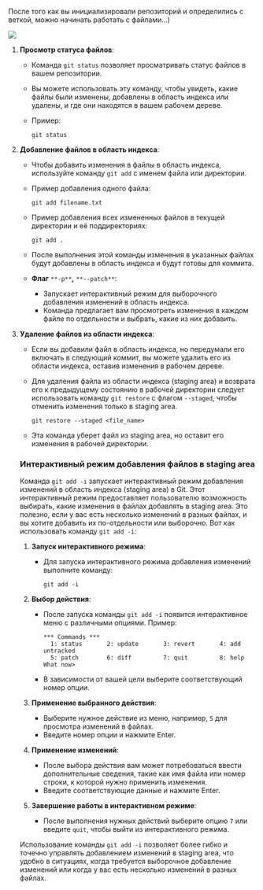 После того как вы инициализировали репозиторий и определились с веткой, можно начинать работать с файлами…)

[![](https://miro.medium.com/v2/da:true/resize:fit:1019/1*qNXGXUSZ_6kztZG783mjdQ.gif)](https://miro.medium.com/v2/da:true/resize:fit:1019/1*qNXGXUSZ_6kztZG783mjdQ.gif)

1. **Просмотр статуса файлов**:
    - Команда `git status` позволяет просматривать статус файлов в вашем репозитории.
    - Вы можете использовать эту команду, чтобы увидеть, какие файлы были изменены, добавлены в область индекса или удалены, и где они находятся в вашем рабочем дереве.
    - Пример:
        
        ```Shell
        git status
        ```
        
2. **Добавление файлов в область индекса**:
    - Чтобы добавить изменения в файлы в область индекса, используйте команду `git add` с именем файла или директории.
    - Пример добавления одного файла:
        
        ```Shell
        git add filename.txt
        ```
        
    - Пример добавления всех измененных файлов в текущей директории и её поддиректориях:
        
        ```Shell
        git add .
        ```
        
    - После выполнения этой команды изменения в указанных файлах будут добавлены в область индекса и будут готовы для коммита.
    - **Флаг** `**-p**`**,** `**--patch**`:
        - Запускает интерактивный режим для выборочного добавления изменений в область индекса.
        - Команда предлагает вам просмотреть изменения в каждом файле по отдельности и выбрать, какие из них добавить.
3. **Удаление файлов из области индекса**:
    
    - Если вы добавили файл в область индекса, но передумали его включать в следующий коммит, вы можете удалить его из области индекса, оставив изменения в рабочем дереве.
    - Для удаления файла из области индекса (staging area) и возврата его к предыдущему состоянию в рабочей директории следует использовать команду `git restore` с флагом `--staged`, чтобы отменить изменения только в staging area.
        
        ```Shell
        git restore --staged <file_name>
        ```
        
    - Эта команда уберет файл из staging area, но оставит его изменения в рабочей директории.
    
    ### Интерактивный режим добавления файлов в staging area
    
    Команда `git add -i` запускает интерактивный режим добавления изменений в область индекса (staging area) в Git. Этот интерактивный режим предоставляет пользователю возможность выбирать, какие изменения в файлах добавлять в staging area. Это полезно, если у вас есть несколько изменений в разных файлах, и вы хотите добавить их по-отдельности или выборочно. Вот как использовать команду `git add -i`:
    
    1. **Запуск интерактивного режима**:
        - Для запуска интерактивного режима добавления изменений выполните команду:
            
            ```Shell
            git add -i
            ```
            
    2. **Выбор действия**:
        - После запуска команды `git add -i` появится интерактивное меню с различными опциями. Пример:
            
            ```Shell
            *** Commands ***
              1: status       2: update       3: revert       4: add untracked
              5: patch        6: diff         7: quit         8: help
            What now>
            ```
            
        - В зависимости от вашей цели выберите соответствующий номер опции.
    3. **Применение выбранного действия**:
        - Выберите нужное действие из меню, например, `5` для просмотра изменений в файлах.
        - Введите номер опции и нажмите Enter.
    4. **Применение изменений**:
        - После выбора действия вам может потребоваться ввести дополнительные сведения, такие как имя файла или номер строки, к которой нужно применить изменения.
        - Введите соответствующие данные и нажмите Enter.
    5. **Завершение работы в интерактивном режиме**:
        - После выполнения нужных действий выберите опцию `7` или введите `quit`, чтобы выйти из интерактивного режима.
    
    Использование команды `git add -i` позволяет более гибко и точечно управлять добавлением изменений в staging area, что удобно в ситуациях, когда требуется выборочное добавление изменений или когда у вас есть несколько изменений в разных файлах.
    <div class="page-break" style="page-break-before: always;"></div>